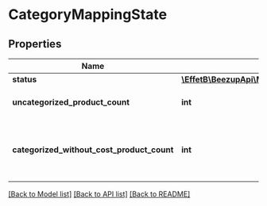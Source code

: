 # CategoryMappingState

## Properties
Name | Type | Description | Notes
------------ | ------------- | ------------- | -------------
**status** | [**\EffetB\BeezupApi\Model\CategoryMappingStatus**](CategoryMappingStatus.md) |  | [optional] 
**uncategorized_product_count** | **int** | Indicates the uncategorized product count | [optional] 
**categorized_without_cost_product_count** | **int** | Indicates the categorized product count without cost defined on the category | [optional] 

[[Back to Model list]](../README.md#documentation-for-models) [[Back to API list]](../README.md#documentation-for-api-endpoints) [[Back to README]](../README.md)


